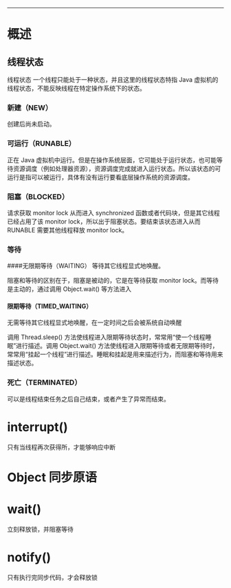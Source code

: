 ___
# 概述

## 线程状态
线程状态
一个线程只能处于一种状态，并且这里的线程状态特指 Java 虚拟机的线程状态，不能反映线程在特定操作系统下的状态。

### 新建（NEW）
创建后尚未启动。

### 可运行（RUNABLE）
正在 Java 虚拟机中运行。但是在操作系统层面，它可能处于运行状态，也可能等待资源调度（例如处理器资源），资源调度完成就进入运行状态。所以该状态的可运行是指可以被运行，具体有没有运行要看底层操作系统的资源调度。

### 阻塞（BLOCKED）
请求获取 monitor lock 从而进入 synchronized 函数或者代码块，但是其它线程已经占用了该 monitor lock，所以出于阻塞状态。要结束该状态进入从而 RUNABLE 需要其他线程释放 monitor lock。

### 等待
####无限期等待（WAITING）
等待其它线程显式地唤醒。

阻塞和等待的区别在于，阻塞是被动的，它是在等待获取 monitor lock。而等待是主动的，通过调用 Object.wait() 等方法进入

#### 限期等待（TIMED_WAITING）
无需等待其它线程显式地唤醒，在一定时间之后会被系统自动唤醒

调用 Thread.sleep() 方法使线程进入限期等待状态时，常常用“使一个线程睡眠”进行描述。调用 Object.wait() 方法使线程进入限期等待或者无限期等待时，常常用“挂起一个线程”进行描述。睡眠和挂起是用来描述行为，而阻塞和等待用来描述状态。

### 死亡（TERMINATED）
可以是线程结束任务之后自己结束，或者产生了异常而结束。




# interrupt()
只有当线程再次获得所，才能够响应中断






# Object 同步原语
# wait()
立刻释放锁，并阻塞等待

# notify()
只有执行完同步代码，才会释放锁




